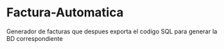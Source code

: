 # Factura-Automatica
Generador de facturas que despues exporta el codigo SQL para generar la BD correspondiente
